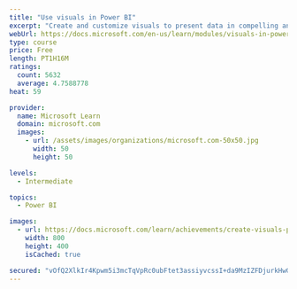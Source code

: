 ```yaml
---
title: "Use visuals in Power BI"
excerpt: "Create and customize visuals to present data in compelling and insightful ways."
webUrl: https://docs.microsoft.com/en-us/learn/modules/visuals-in-power-bi/
type: course
price: Free
length: PT1H16M
ratings:
  count: 5632
  average: 4.7588778
heat: 59

provider:
  name: Microsoft Learn
  domain: microsoft.com
  images:
    - url: /assets/images/organizations/microsoft.com-50x50.jpg
      width: 50
      height: 50

levels:
  - Intermediate

topics:
  - Power BI

images:
  - url: https://docs.microsoft.com/learn/achievements/create-visuals-power-bi-desktop-social.png
    width: 800
    height: 400
    isCached: true

secured: "vOfQ2XlkIr4Kpwm5i3mcTqVpRc0ubFtet3assiyvcssI+da9MzIZFDjurkHwG9YPrMHe5hg/d0dxwoJl23vaoW6vnIDGJhbffIDUtNqY7/s7/KSvOUJawKh+7A7cDjCJQ9fObMyLPjd5GycfPe5jwyVtuHhwiUJR1v5QQV0X007+RHqyq1nYgWhq2JU+Hvfps8zsFtgSKj6mOzbjnDtOzrp0gtgUIJr/vg00H0h+mFvQMkH97UTbsssekq8sR5GOngnvsxnNuiwI4rz1One6nooYi+Skz9Z7I5xZPDd1+j5tXcxrzW4+w8Y/ChD22hRb00qzsMZvV18wB6l9cJKGiGQiqZQW27/AmGpextbS5HrhnN18AnsR/P28vwmvgj2gCHBVkvCRtsZp3drpf2rvOTZZwQ89GXQOxWBGjYl1dqE=;R6hL1NN17er3FDRi/97K7w=="
---
```


